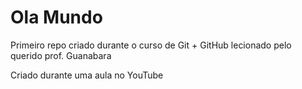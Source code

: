 # Ola Mundo
 Primeiro repo criado durante o curso de Git + GitHub lecionado pelo querido prof. Guanabara
 
 Criado durante uma aula no YouTube
 